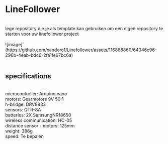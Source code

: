 # LineFollower
<br />
lege repository die je als template kan gebruiken om een eigen repository te starten voor uw linefollower project
<br />
<br />
![image](https://github.com/xandero1/Linefollower/assets/116888860/64346c96-296b-4eab-bdc6-2fa1fe67bc6a)


<br />
<br />
  
## specifications
<br />
microcontroller: Arduino nano
<br />
motors: Gearmotors 9V 50:1
<br />
h-bridge: DRV8833
<br />
sensors: QTR-8A
<br />
batteries: 2X SamsungNR18650
<br />
wireless communication: HC-05
<br />
distance sensor - motors: 125mm
<br />
weight: 386g
<br />
speed: Te bepalen
<br />
